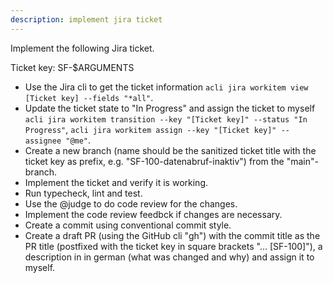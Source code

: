 ```yaml
---
description: implement jira ticket
---
```


Implement the following Jira ticket.

Ticket key: SF-$ARGUMENTS

- Use the Jira cli to get the ticket information `acli jira workitem view [Ticket key] --fields "*all"`.
- Update the ticket state to "In Progress" and assign the ticket to myself `acli jira workitem transition --key "[Ticket key]" --status "In Progress"`, `acli jira workitem assign --key "[Ticket key]" --assignee "@me"`.
- Create a new branch (name should be the sanitized ticket title with the ticket key as prefix, e.g. "SF-100-datenabruf-inaktiv") from the "main"-branch.
- Implement the ticket and verify it is working.
- Run typecheck, lint and test.
- Use the @judge to do code review for the changes.
- Implement the code review feedbck if changes are necessary.
- Create a commit using conventional commit style.
- Create a draft PR (using the GitHub cli "gh") with the commit title as the PR title (postfixed with the ticket key in square brackets "… [SF-100]"), a description in in german (what was changed and why) and assign it to myself.
